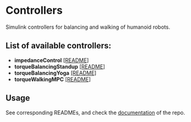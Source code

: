 # Controllers

Simulink controllers for balancing and walking of humanoid robots. 

## List of available controllers:

- **impedanceControl** [[README]](impedanceControl/README.md)
- **torqueBalancingStandup** [[README]](torqueBalancingStandup/README.md)
- **torqueBalancingYoga** [[README]](torqueBalancingYoga/README.md)
- **torqueWalkingMPC** [[README]](torqueWalkingMPC/README.md)


## Usage

See corresponding READMEs, and check the [documentation](https://github.com/robotology-playground/wholeBodyControllers/tree/master/doc) of the repo.

